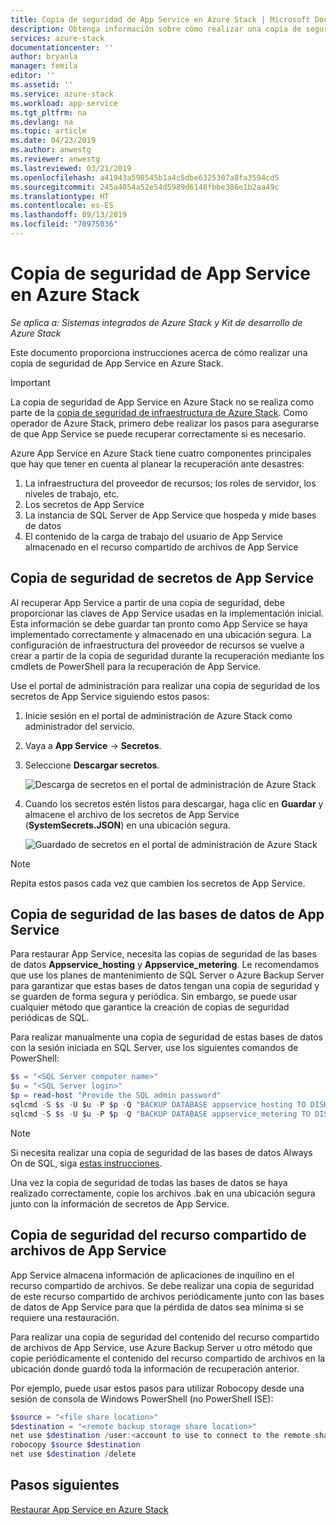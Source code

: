 ```yaml
---
title: Copia de seguridad de App Service en Azure Stack | Microsoft Docs
description: Obtenga información sobre cómo realizar una copia de seguridad de App Services en Azure Stack.
services: azure-stack
documentationcenter: ''
author: bryanla
manager: femila
editor: ''
ms.assetid: ''
ms.service: azure-stack
ms.workload: app-service
ms.tgt_pltfrm: na
ms.devlang: na
ms.topic: article
ms.date: 04/23/2019
ms.author: anwestg
ms.reviewer: anwestg
ms.lastreviewed: 03/21/2019
ms.openlocfilehash: a41943a598545b1a4c5dbe6325307a8fa3594cd5
ms.sourcegitcommit: 245a4054a52e54d5989d6148fbbe386e1b2aa49c
ms.translationtype: HT
ms.contentlocale: es-ES
ms.lasthandoff: 09/13/2019
ms.locfileid: "70975036"
---
```

# <a name="back-up-app-service-on-azure-stack"></a>Copia de seguridad de App Service en Azure Stack

*Se aplica a: Sistemas integrados de Azure Stack y Kit de desarrollo de Azure Stack*  

Este documento proporciona instrucciones acerca de cómo realizar una copia de seguridad de App Service en Azure Stack.

> [!IMPORTANT]
> La copia de seguridad de App Service en Azure Stack no se realiza como parte de la [copia de seguridad de infraestructura de Azure Stack](azure-stack-backup-infrastructure-backup.md). Como operador de Azure Stack, primero debe realizar los pasos para asegurarse de que App Service se puede recuperar correctamente si es necesario.

Azure App Service en Azure Stack tiene cuatro componentes principales que hay que tener en cuenta al planear la recuperación ante desastres:
1. La infraestructura del proveedor de recursos; los roles de servidor, los niveles de trabajo, etc. 
2. Los secretos de App Service
3. La instancia de SQL Server de App Service que hospeda y mide bases de datos
4. El contenido de la carga de trabajo del usuario de App Service almacenado en el recurso compartido de archivos de App Service

## <a name="back-up-app-service-secrets"></a>Copia de seguridad de secretos de App Service
Al recuperar App Service a partir de una copia de seguridad, debe proporcionar las claves de App Service usadas en la implementación inicial. Esta información se debe guardar tan pronto como App Service se haya implementado correctamente y almacenado en una ubicación segura. La configuración de infraestructura del proveedor de recursos se vuelve a crear a partir de la copia de seguridad durante la recuperación mediante los cmdlets de PowerShell para la recuperación de App Service.

Use el portal de administración para realizar una copia de seguridad de los secretos de App Service siguiendo estos pasos: 

1. Inicie sesión en el portal de administración de Azure Stack como administrador del servicio.

2. Vaya a **App Service** -> **Secretos**. 

3. Seleccione **Descargar secretos**.

   ![Descarga de secretos en el portal de administración de Azure Stack](./media/app-service-back-up/download-secrets.png)

4. Cuando los secretos estén listos para descargar, haga clic en **Guardar** y almacene el archivo de los secretos de App Service (**SystemSecrets.JSON**) en una ubicación segura. 

   ![Guardado de secretos en el portal de administración de Azure Stack](./media/app-service-back-up/save-secrets.png)

> [!NOTE]
> Repita estos pasos cada vez que cambien los secretos de App Service.

## <a name="back-up-the-app-service-databases"></a>Copia de seguridad de las bases de datos de App Service
Para restaurar App Service, necesita las copias de seguridad de las bases de datos **Appservice_hosting** y **Appservice_metering**. Le recomendamos que use los planes de mantenimiento de SQL Server o Azure Backup Server para garantizar que estas bases de datos tengan una copia de seguridad y se guarden de forma segura y periódica. Sin embargo, se puede usar cualquier método que garantice la creación de copias de seguridad periódicas de SQL.

Para realizar manualmente una copia de seguridad de estas bases de datos con la sesión iniciada en SQL Server, use los siguientes comandos de PowerShell:

  ```powershell
  $s = "<SQL Server computer name>"
  $u = "<SQL Server login>" 
  $p = read-host "Provide the SQL admin password"
  sqlcmd -S $s -U $u -P $p -Q "BACKUP DATABASE appservice_hosting TO DISK = '<path>\hosting.bak'"
  sqlcmd -S $s -U $u -P $p -Q "BACKUP DATABASE appservice_metering TO DISK = '<path>\metering.bak'"
  ```

> [!NOTE]
> Si necesita realizar una copia de seguridad de las bases de datos Always On de SQL, siga [estas instrucciones](https://docs.microsoft.com/sql/database-engine/availability-groups/windows/configure-backup-on-availability-replicas-sql-server?view=sql-server-2017). 

Una vez la copia de seguridad de todas las bases de datos se haya realizado correctamente, copie los archivos .bak en una ubicación segura junto con la información de secretos de App Service.

## <a name="back-up-the-app-service-file-share"></a>Copia de seguridad del recurso compartido de archivos de App Service
App Service almacena información de aplicaciones de inquilino en el recurso compartido de archivos. Se debe realizar una copia de seguridad de este recurso compartido de archivos periódicamente junto con las bases de datos de App Service para que la pérdida de datos sea mínima si se requiere una restauración.

Para realizar una copia de seguridad del contenido del recurso compartido de archivos de App Service, use Azure Backup Server u otro método que copie periódicamente el contenido del recurso compartido de archivos en la ubicación donde guardó toda la información de recuperación anterior.

Por ejemplo, puede usar estos pasos para utilizar Robocopy desde una sesión de consola de Windows PowerShell (no PowerShell ISE):

```powershell
$source = "<file share location>"
$destination = "<remote backup storage share location>"
net use $destination /user:<account to use to connect to the remote share in the format of domain\username> *
robocopy $source $destination
net use $destination /delete
```

## <a name="next-steps"></a>Pasos siguientes
[Restaurar App Service en Azure Stack](app-service-recover.md)